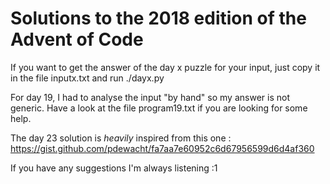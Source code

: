 # Solutions to the 2018 edition of the Advent of Code

If you want to get the answer of the day x puzzle for your input, just copy it in the file inputx.txt and run ./dayx.py

For day 19, I had to analyse the input "by hand" so my answer is not generic. Have a look at the file program19.txt if you are looking for some help.

The day 23 solution is *heavily* inspired from this one : https://gist.github.com/pdewacht/fa7aa7e60952c6d67956599d6d4af360

If you have any suggestions I'm always listening :1
